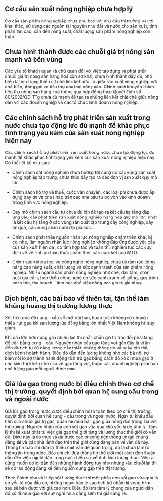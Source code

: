 #

## Cơ cấu sản xuất nông nghiệp chưa hợp lý

Cơ cấu sản phẩm nông nghiệp chưa phù hợp với nhu cầu thị trường và với khai thác, sử dụng các nguồn tài nguyên như đất và nước cho sản xuất, tính phân tán cao, dẫn đến năng suất, chất lượng sản phẩm nông nghiệp còn thấp.

## Chưa hình thành được các chuỗi giá trị nông sản mạnh và bền vững

Các yếu tố khách quan và chủ quan đối với việc tạo dựng và phát triển chuỗi giá trị nông sản hàng hoá còn sơ khai, chưa hình thành đầy đủ, phổ biến là tình trạng thiếu cơ chế liên kết hữu cơ giữa sản xuất nông nghiệp với chế biến, đóng gói và tiêu thụ các loại nông sản. Chính sách khuyến khích tiêu thụ nông sản hàng hoá thông qua hợp đồng theo Quyết định số 80/2002/QĐ-TTg chưa đủ mạnh để tạo ra những liên kết chặt chẽ giữa nông dân với các doanh nghiệp và các tổ chức kinh doanh nông nghiệp.

## Các chính sách hỗ trợ phát triển sản xuất trong nước chưa tạo động lực đủ mạnh để khắc phục tình trạng yếu kém của sản xuất nông nghiệp hiện nay

Các chính sách hỗ trợ phát triển sản xuất trong nước chưa tạo động lực đủ mạnh để khắc phục tình trạng yếu kém của sản xuất nông nghiệp hiện nay. Có thể liệt kê như sau:

  - Chính sách đất nông nghiệp chưa hướng tới củng cố các vùng sản xuất nông nghiệp tập trung, chưa thúc đẩy tạo ra các đơn vị sản xuất quy mô lớn.

  - Chính sách hỗ trợ về thuế, cước vận chuyển, các loại phí chưa được ấp dụng đầy đủ và chưa hấp dẫn các nhà đầu tư bỏ vốn vào kinh doanh trong lĩnh vực nông nghiệp.

  - Quy mô chính sách đầu tư chưa đủ lớn để tạo ra kết cấu hạ tầng đáp ứng yêu cầu phát triển sản xuất nông nghiệp hàng hoá quy mô lớn, nhất là kết cấu hạ tầng ở các vùng sản xuất tập trung cây công nghiệp, cây ăn quả, các vùng chăn nuôi đại gia súc...

  - Chính sách phát triển nguồn nhân lực nông nghiệp chậm triển khai, bị coi nhẹ, làm nguồn nhân lực nông nghiệp không đáp ứng được yêu cầu của sản xuất hiện đại, có tính hợp tác và tuần thủ nghiêm túc các quy định về vệ sinh an toàn thực phẩm theo các cam kết của WTO.

  - Chính sách khoa học và công nghệ nông nghiệp chưa đủ tầm tác động nâng cao năng suất, chất lượng và sức cạnh tranh của sản phẩm nông nghiệp. Nhiều ngành sản phẩm nông nghiệp như chè, dâu tằm, chăn nuôi gia cầm, heo thiếu công nghệ có sức cạnh tranh về giống, quy trình canh tác, thu hoạch... làm hạn chế việc nâng cao giá trị gia tăng.

## Dịch bệnh, các bài báo về thiên tai, tận thế làm khủng hoảng thị trường lương thực

Xét trên góc độ cung - cầu về mặt dài hạn, hoàn toàn không có chuyên thiếu hụt gạo khi sản lượng lúa đồng bằng lớn nhất Việt Nam không hề suy giảm.

Khi cầu lớn hơn cung gấp nhiều lần thì chắc chắn giá trị trao đổi phải tăng để cân bằng cung - cầu. Nguyên nhân cầu gạo tăng vọt gần đây là vì tin đồn đã tích tụ đủ năng lượng cần thiết: những thông tin về ngày tận thế, dịch bênh hoành hành. Điều đó dẫn đến lượng không nhỏ các bà nội trợ biến nỗi lo sợ thành hành động tích trữ gạo bằng cách đổ xô đi mua gạo ở các siêu thị khiến cho cầu về gạo tăng vọt, buộc các doanh nghiệp phải hạn chế lượng gạo mỗi người được mua.

## Giá lúa gạo trong nước bị điều chỉnh theo cơ chế thị trường, quyết định bởi quan hệ cung cầu trong và ngoài nước

Giá lúa gạo trong nước được điều chỉnh hoàn toàn theo cơ chế thị trường, quyết định bởi quan hệ cung - cầu trong và ngoài nước. Ngay từ khâu đầu tiên của chuỗi giá trị gạo, quan hệ mua bán gạo giữa nông dân trồng lúa với thị trường. Nguyên nhân của cơn sốt gạo vừa qua chủ yếu là do tâm lý. Tâm lý thì lại xuát phát từ việc giá gạo thế giới tăng và lương thực thế giới có vấn đề. Điều này là có thực và đã được các phương tiện thông tin đại chúng đăng tải và các nhà lãnh đạo trên thế giới cũng đang bàn về vấn đề này. Thông tin báo chí đưa lại thiếu một vấn đề quan trọng, đó là chưa làm rõ thông tin trong nước. Báo chí chỉ đưa thông tin thế giới một cách đơn thuần dẫn đến việc người dân trong nước hiểu sai về tình hình lương thực. Việc ai cũng muốn có lợi dẫn đến những hành động tuy nhỏ nhưng xâu chuỗi lại thì sẽ có tác động đáng kể đến nguồn cung gạp trên thị trường.

Theo Chính phủ và Hiệp hội Lương thực thì một phần cơn sốt gạo vừa qua là có yếu tố của đầu cơ, những người bán lẻ gạo tích trữ nhằm hi vọng hôm sau sẽ bán được với giá cao hơn. Điều đó làm tâm lý chung của người dân đổ xô đi mua gạo với suy nghĩ mua càng sớm thì giá càng rẻ.
